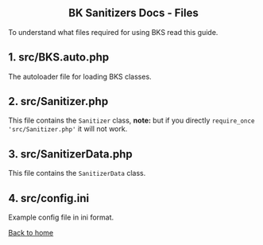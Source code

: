 <h2 align="center">BK Sanitizers Docs - Files</h2>

<link rel="stylesheet" href="https://puneetgopinath.github.io/Sanitizers/css/main.css" />

To understand what files required for using BKS read this guide.

## 1. src/BKS.auto.php

The autoloader file for loading BKS classes.

## 2. src/Sanitizer.php

This file contains the `Sanitizer` class, **note:** but if you directly `require_once 'src/Sanitizer.php'` it will not work.

## 3. src/SanitizerData.php

This file contains the `SanitizerData` class.

## 4. src/config.ini

Example config file in ini format.

[Back to home](README.md)
